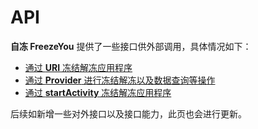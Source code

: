 # API

__自冻 FreezeYou__ 提供了一些接口供外部调用，具体情况如下：  
* [通过 __URI__ 冻结解冻应用程序](./uri.md)
* [通过 __Provider__ 进行冻结解冻以及数据查询等操作](./provider.md)
* [通过 __startActivity__ 冻结解冻应用程序](./start-activity.md)


后续如新增一些对外接口以及接口能力，此页也会进行更新。

